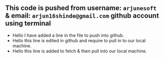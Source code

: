## This code is pushed from **username:** **`arjunesoft`** & **email:** **`arjun16shinde@gmail.com`** github account using terminal

- Hello I have added a line in the file to push into github.
- Hello this line is edited in github and require to pull in to our local machine.
- Hello this line is added to fetch & then pull into our local machine.
